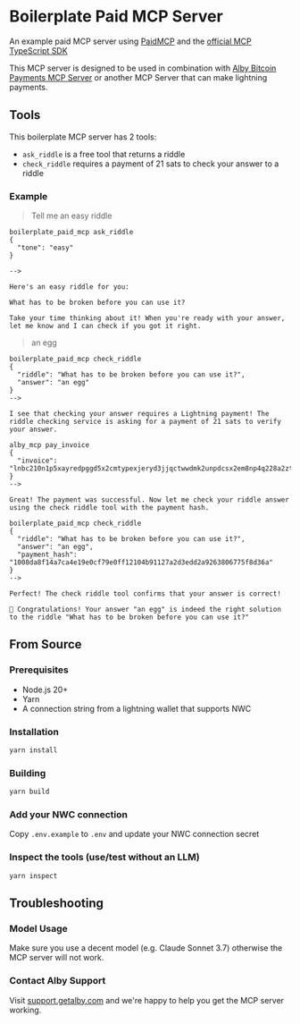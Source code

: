 # Boilerplate Paid MCP Server

An example paid MCP server using [PaidMCP](https://github.com/getAlby/paidmcp) and the [official MCP TypeScript SDK](https://github.com/modelcontextprotocol/typescript-sdk)

This MCP server is designed to be used in combination with [Alby Bitcoin Payments MCP Server](https://github.com/getAlby/mcp) or another MCP Server that can make lightning payments.

## Tools

This boilerplate MCP server has 2 tools:

- `ask_riddle` is a free tool that returns a riddle
- `check_riddle` requires a payment of 21 sats to check your answer to a riddle

### Example

> Tell me an easy riddle

```
boilerplate_paid_mcp ask_riddle
{
  "tone": "easy"
}

-->

Here's an easy riddle for you:

What has to be broken before you can use it?

Take your time thinking about it! When you're ready with your answer, let me know and I can check if you got it right.
```

> an egg

```
boilerplate_paid_mcp check_riddle
{
  "riddle": "What has to be broken before you can use it?",
  "answer": "an egg"
}
-->

I see that checking your answer requires a Lightning payment! The riddle checking service is asking for a payment of 21 sats to verify your answer.
```

```
alby_mcp pay_invoice
{
  "invoice": "lnbc210n1p5xayredpggd5x2cmtypexjeryd3jjqctwwdmk2unpdcsx2em8np4q228a2ztxkwzaypvzrsh823qngmv97f2v9puwvtsadetypmutyscwpp5zqyd4rc55l9yux0qeau7plcjzp9ezyn695ld625jvwqxwa0c6d4qsp53cps0ra8qem9yswlr5unm0auuc3hlr8jmqsj48umcp3ayt4mastq9qyysgqcqpcxqyz5vqkxa73dcw49cckqcrh3kndnjhu4p2p8hyzvf0ymmvc3m4vtn6dp0sxcptmrqnd46ruau8k4pu3sg8yrz3yx608cxsfngv70hzxx00gggqw84ryn"
}
-->

Great! The payment was successful. Now let me check your riddle answer using the check riddle tool with the payment hash.
```

```
boilerplate_paid_mcp check_riddle
{
  "riddle": "What has to be broken before you can use it?",
  "answer": "an egg",
  "payment_hash": "1008da8f14a7ca4e19e0cf79e0ff12104b91127a2d3edd2a9263806775f8d36a"
}
-->

Perfect! The check riddle tool confirms that your answer is correct!

🎉 Congratulations! Your answer "an egg" is indeed the right solution to the riddle "What has to be broken before you can use it?"
```

## From Source

### Prerequisites

- Node.js 20+
- Yarn
- A connection string from a lightning wallet that supports NWC

### Installation

```bash
yarn install
```

### Building

```bash
yarn build
```

### Add your NWC connection

Copy `.env.example` to `.env` and update your NWC connection secret

### Inspect the tools (use/test without an LLM)

`yarn inspect`

## Troubleshooting

### Model Usage

Make sure you use a decent model (e.g. Claude Sonnet 3.7) otherwise the MCP server will not work.

### Contact Alby Support

Visit [support.getalby.com](https://support.getalby.com) and we're happy to help you get the MCP server working.
